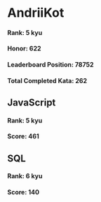 # AndriiKot
#### Rank: 5 kyu
#### Honor: 622
#### Leaderboard Position: 78752
#### Total Completed Kata: 262


## JavaScript
#### Rank: 5 kyu
#### Score: 461


## SQL
#### Rank: 6 kyu
#### Score: 140
